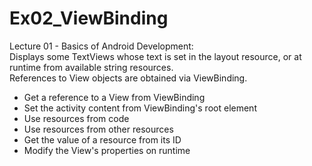 # Ex02_ViewBinding
Lecture 01 - Basics of Android Development:  
Displays some TextViews whose text is set in the layout resource, or at runtime from available string resources.  
References to View objects are obtained via ViewBinding.  
- Get a reference to a View from ViewBinding
- Set the activity content from ViewBinding's root element
- Use resources from code
- Use resources from other resources
- Get the value of a resource from its ID
- Modify the View's properties on runtime
